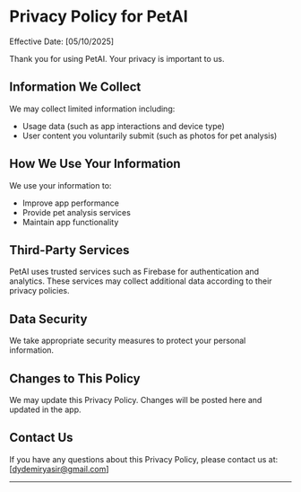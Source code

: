 # Privacy Policy for PetAI

Effective Date: [05/10/2025]

Thank you for using PetAI. Your privacy is important to us.

## Information We Collect
We may collect limited information including:
- Usage data (such as app interactions and device type)
- User content you voluntarily submit (such as photos for pet analysis)

## How We Use Your Information
We use your information to:
- Improve app performance
- Provide pet analysis services
- Maintain app functionality

## Third-Party Services
PetAI uses trusted services such as Firebase for authentication and analytics. These services may collect additional data according to their privacy policies.

## Data Security
We take appropriate security measures to protect your personal information.

## Changes to This Policy
We may update this Privacy Policy. Changes will be posted here and updated in the app.

## Contact Us
If you have any questions about this Privacy Policy, please contact us at: [dydemiryasir@gmail.com]

---

